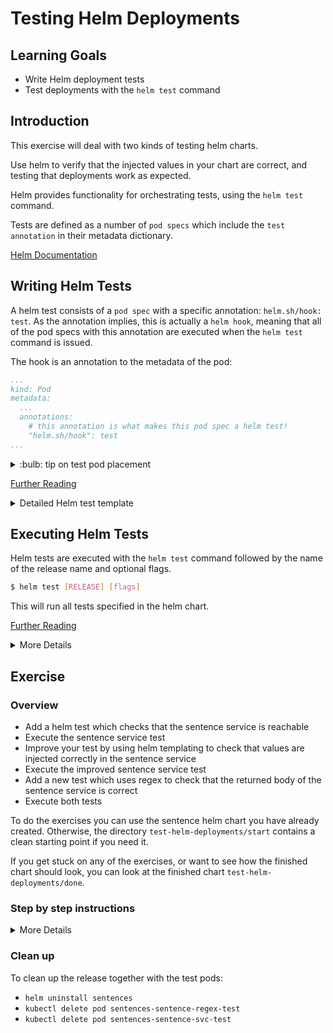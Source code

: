 # Testing Helm Deployments

## Learning Goals

- Write Helm deployment tests
- Test deployments with the `helm test` command

## Introduction

This exercise will deal with two kinds of testing helm charts.

Use helm to verify that the injected values in your chart are correct, and testing that deployments work as expected.

Helm provides functionality for orchestrating tests, using the `helm test` command.

Tests are defined as a number of `pod specs` which include the `test annotation` in their metadata dictionary.

[Helm Documentation](https://helm.sh/docs/topics/chart_tests/)

## Writing Helm Tests

A helm test consists of a `pod spec` with a specific annotation: `helm.sh/hook: test`.
As the annotation implies, this is actually a `helm hook`, meaning that all of the pod specs with this annotation are executed when the `helm test` command is issued.

The hook is an annotation to the metadata of the pod:

```yaml
...
kind: Pod
metadata:
  ...
  annotations:
    # this annotation is what makes this pod spec a helm test!
    "helm.sh/hook": test
...
```

<details>
<summary>:bulb: tip on test pod placement</summary>

> Test pod specs can be located anywhere in the in the `<chart>/templates` directory, though it is convention to place tests in a separate directory called `tests`, eg. `<chart>/templates/tests`.

</details>

[Further Reading](https://helm.sh/docs/topics/chart_tests/)

<details>
<summary>Detailed Helm test template</summary>

Below is an example of a complete boilerplate test pod spec:

```yaml
apiVersion: v1
kind: Pod
metadata:
  name: "{{ .Release.Name }}-example-test"
  annotations:
    # this annotation is what makes this pod spec a helm test!
    "helm.sh/hook": test
spec:
  restartPolicy: Never
  containers:
    - name: "{{ .Release.Name }}-example-test"
      image: <container-image>:<tag>
      command: ["example-command", "example-argument"]
```

> :bulb: Note that we set the `restartPolicy` to `Never`.
> If we do not specify a restart policy, Kubernetes will try to be helpful, and will keep restarting our test pods, which will eventually fail the test once it reaches it's timeout.
> Therefore make sure to specify the `restartPolicy`.

You can use all of the functionality of normal pod specs when writing tests.

Here is an example test that will check if the http endpoint of the sentences application responds to requests:

```yaml
apiVersion: v1
kind: Pod
metadata:
  name: "{{ .Release.Name }}-sentence-svc-test"
  annotations:
    # this annotation is what makes this pod spec a helm test!
    "helm.sh/hook": test
spec:
  restartPolicy: Never
  containers:
    - name: "{{ .Release.Name }}-sentence-svc-test"
      image: praqma/network-multitool:minimal
      command: ["curl", "-s", "sentence:8080"]
```

### command vs. args

When writing helm tests, you are likely to want to override the original `ENTRYPOINT` or `CMD` defined in the Dockerfile of the image used in the test.
In kubernetes this is done, slightly unintuitively, by using the `command` key of the container spec to define the `ENTRYPOINT`, and the `args` key to define the `CMD` of the container.

An example of overwriting the entrypoint of container:

```yaml
spec:
  containers:
      ...
      command: ["curl", "-s", "sentence:8080"]
```

An example of overwriting both the entrypoint (with `command`) and the cmd (with `args`)

```yaml
spec:
  containers:
      ...
      command: ["curl"]
      args: ["-s", "sentence:8080"]
```

You can of course also use `args` by itself without modifying the `command`.

[Further Reading](https://kubernetes.io/docs/tasks/inject-data-application/define-command-argument-container/)

### Helm Hooks / Automatically Removing Test Pods

You can use Helm hooks in your test pod specs to do useful things.
An example could be to delete pods after they have completed successfully.
This is done with the `helms.sh/hook-delete-policy: hook-succeeded` hook.
The new hook is added to the annotations of the pod spec:

```yaml
apiVersion: v1
kind: Pod
metadata:
  name: "{{ .Release.Name }}-example-test"
  annotations:
    # this annotation is what makes this pod spec a helm test!
    "helm.sh/hook": test
    # we can use this hook to automatically delete the pod
    # after the test has succussfully run, but keep the pod if it fails
    # such that we can inspect why it failed
    "helm.sh/hook-delete-policy": hook-succeeded
```

> Note: With the current version of helm, v3.5.4, when using this hook, pods are deleted immediately, which means that the `helm test --logs <release>` will not print the logs, as the pods are deleted too early.
> This is a [known issue](https://github.com/helm/helm/issues/9098) and will hopefully soon be fixed.

[Further Reading](https://helm.sh/docs/topics/charts_hooks/)

<details>
<summary>:bulb: (Don't put) Multiple Test-Containers in the same Pod</summary>

> Best practice when writing helm tests is to have each test container in it's own pod, but you can technically add as many containers to your test pods as you want.
> Having multiple containers in the same pod, will mean that the pod will only succeed if all of the containers exit successfully, and the pod will fail if just one of the containers exit unsuccessfully.
> This can be a useful pattern in certain cases, but you should know that if you do so, the `helm test --logs` command will not work, as helm will not know which of the containers in the pod to get logs from, and it will be up to you to gather the logs some other way.
> Therefore best practice is to put each test into it's own pod, such that all test logs can be viewed easily.

</details>

</details>

## Executing Helm Tests

Helm tests are executed with the `helm test` command followed by the name of the release name and optional flags.

```sh
$ helm test [RELEASE] [flags]
```

This will run all tests specified in the helm chart.

[Further Reading](https://helm.sh/docs/helm/helm_test/)

<details>
<summary>More Details</summary>

### Viewing Test Logs

The `stdout` and `stderr` of the test pods can be conveniently viewed when running tests by using the `--logs` flag on the test command.

```sh
$ helm test --logs [RELEASE]
```

The above command will run all of the tests and print the logs of each of the tests.

### Waiting for all Chart Resources to be Ready

If you are testing a newly deployed helm release, you might end up with errors because the release has not been completely deployed yet.

To alleviate this we can use the `--wait` flag on the install command to make helm wait for all of the chart resources to be ready before moving to the next command.

```sh
$ helm install --wait [RELEASE] [CHART] && helm test [RELEASE]
```

Hence the above command would first install the chart, then wait for all of the chart resources to be in the ready state, and then run the tests.

</details>

## Exercise

### Overview

- Add a helm test which checks that the sentence service is reachable
- Execute the sentence service test
- Improve your test by using helm templating to check that values are injected correctly in the sentence service
- Execute the improved sentence service test
- Add a new test which uses regex to check that the returned body of the sentence service is correct
- Execute both tests

To do the exercises you can use the sentence helm chart you have already created.
Otherwise, the directory `test-helm-deployments/start` contains a clean starting point if you need it.

If you get stuck on any of the exercises, or want to see how the finished chart should look, you can look at the finished chart `test-helm-deployments/done`.

### Step by step instructions

<details>
<summary>More Details</summary>

**Add a helm test which checks that the sentence service is reachable**

- add a `tests` directory to the `templates` directory of your sentences helm chart:

```sh
$ mkdir sentence-app/templates/tests
```

- Create a file in the new tests directory called `sentence-svc-test.yaml`

- Add the following podspec to the file:

```yaml
apiVersion: v1
kind: Pod
metadata:
  name: "{{ .Release.Name }}-sentence-svc-test"
  annotations:
    # this annotation is what makes this pod spec a helm test!
    "helm.sh/hook": test
spec:
  restartPolicy: Never
  containers:
    - name: "{{ .Release.Name }}-sentence-svc-test"
      image: praqma/network-multitool:minimal
      command: ["curl", "-s", "sentence:8080"]
```

<details>
      <summary>:bulb: what does the podspec do?</summary>

> This helm test will run a pod with a single container, which will use the curl command to make a HTTP request to the sentence service.
> If the curl command receives a 200 response, then the container will exit with code 0, indicating a success.
> If the curl command does not receive a 200 response, the container will exit with a code that is greater than 0, indicating a failed test.
> Thus we can use this simple test to verify that after we have installed our chart, that our services are actually responding!

</details>

**Execute the sentence service test**

We have to deploy the test to the Kubernetes cluster, so that Kubernetes knows what to do when we issue the test command.

- Deploy (or upgrade) the existing deployment:

```sh
$ helm upgrade --install sentences sentence-app
Release "sentences" has been upgraded. Happy Helming!
NAME: sentences
LAST DEPLOYED: Wed Apr 28 08:42:36 2021
NAMESPACE: default
STATUS: deployed
REVISION: 2
```

- Verify that all resources are correctly deployed with `kubectl get pods`.

> It is important that all pods are in the `READY` state, since otherwise we might get a false negative when we run the test.

- Execute the test: `$ helm test sentences`

- Verify that your output is successful like the below example:

```sh
$ helm test sentences
NAME: sentences
LAST DEPLOYED: Wed Apr 28 08:42:36 2021
NAMESPACE: default
STATUS: deployed
REVISION: 2
TEST SUITE:     sentences-sentence-svc-test
Last Started:   Wed Apr 28 08:42:41 2021
Last Completed: Wed Apr 28 08:42:45 2021
Phase:          Succeeded
```

- Use `kubectl` to list the pods, notice the test pod:

```sh
$ kubectl get pods
NAME                             READY   STATUS      RESTARTS   AGE
sentence-age-7c948b5d88-vrmbp    1/1     Running     0          3m27s
sentence-name-5687d74d64-mmhzs   1/1     Running     0          3m27s
sentences-668bd45d9-t5gn4        1/1     Running     0          3m27s
sentences-sentence-svc-test      0/1     Completed   0          2m58s
```

- Use `kubectl logs` to see the output of the test pod:

```sh
$ kubectl logs sentences-sentence-svc-test
Michael is 17 years
```

- Clean up the test pod:

```sh
$ kubectl delete pod sentences-sentence-svc-test
```

**Improve your test by using helm templating to make sure that values are injected correctly in the sentence service**

- Change the following lines in your sentence service template `templates/sentences-svc.yaml`:

From:
```yaml
...
metadata:
  ...
  name: sentence
spec:
  ports:
    - port: 8080
      ...
  ...
```

To:

```yaml
...
metadata:
  ...
  name: {{ .Values.sentences.service.name }}
spec:
  ports:
    - port: {{ .Values.sentences.service.port }}
      ...
  ...
```

- Change the test to use the same service name and port:

Change `templates/tests/sentence-svc-test.yaml` from:
```yaml
...
spec:
  ...
  containers:
    ...
      command: ["curl", "-s", "sentence:8080"]
```

To:

```yaml
...
spec:
  ...
  containers:
    ...
      command: ["curl", "-s", "{{ .Values.sentences.service.name }}:{{ .Values.sentences.service.port }}"]
```

> :bulb: now both places refers to the same value, meaning that both service and test will change when you change the value.

Next we add the service name and port values to the `values.yaml`.
Edit `sentence-app/values.yaml`, and add the `name: sentence` and `port: 9090` values under the sentence service:

```yaml
sentences:
  ...
  service:
    ...
    port: 9090
    name: sentence
```

This change enables us to template the service name and port that the sentence service will use.
The cool thing is that we can use the same templating in our test specification.
This is cool because we can use it to test that the service is actually using the values we have specified.

**Execute the improved sentence service test**

Upgrade the helm installation like you did before, and run the test the same way as before.

<details>
      <summary>:bulb: How did I do that?</summary>

> You can always go back and search the text for the commands we wanted you to perform. But a more direct way could be to use bash build-in history of all commands issued. To try it out, type `history` and a list of all commands you have issued will appear. Try to see if you can remember which ones you need to use.

</details>

The test should succeed.

- Clean up the test pod after the test has run with `kubectl delete pod sentences-sentence-svc-test`.

**Add a new test which uses regex to check that the returned body of the sentence service is correct**

Helm test pod specs can contain any container executing arbitrary commands.

Therefore we can create containers with custom code to test our deployments.

For this test we will use `regex` to test that the body returned form the sentences application is valid.
Which means that we can test that the deployment is not only responding, but that it is responding correctly.

We have prepared a small golang program that will query the endpoint and check the response using regex.

The program has already been packaged in a [docker image](https://hub.docker.com/r/releasepraqma/sentence-regex-test) so that we can use it a test spec.

<details>
      <summary>More details about the regex-tester</summary>

The sentence application returns a response that looks like this:

`Terry is 89 years`

We can break that into a pattern with four sections: a capitalized name, the word 'is', a number and finally the word 'years'.

We can create a regex statement to match this:

```regex
^[A-Z][a-z]+\ is\ \d+\ years$
```

If you are not sure how regex works, then don't worry, the important part is that this statement will verify that a response from the service follows the pattern outlined above.

We could verify the regex using shell commands, but that can get messy and hard to maintain, so let's use a programming language to write our test in.

The golang code is located in `helm-test/sentence-regex-test/sentence_regex.go`, but the implementation is not important for the purpose of this exercise.
The program will return an exit code 0 if the regex matches, and 1 if it does not.

</details>

We add a new test spec:

- Create a new file: `sentence-app/templates/tests/sentence-regex-test.yaml`

- Add the code:

```yaml
apiVersion: v1
kind: Pod
metadata:
  name: "{{ .Release.Name }}-sentence-regex-test"
  annotations:
    "helm.sh/hook": test
spec:
  restartPolicy: Never
  containers:
    - name: "{{ .Release.Name }}-sentence-regex-test"
      image: releasepraqma/sentence-regex-test:latest
      args: ["http://{{ .Values.sentences.service.name }}:{{ .Values.sentences.service.port }}"]
```

The above pod spec should look familiar.
What is interesting to note is that it uses the image with the regex golang test, and that it takes the templated endpoint as it's argument.

**Execute both tests**

- Upgrade the Helm chart to install the new test.

- Execute the test command.

This time Helm will execute both of our tests sequentially:

```sh
$ helm test sentences
NAME: sentences
LAST DEPLOYED: Wed Apr 28 09:30:59 2021
NAMESPACE: default
STATUS: deployed
REVISION: 3
TEST SUITE:     sentences-sentence-regex-test
Last Started:   Wed Apr 28 09:31:08 2021
Last Completed: Wed Apr 28 09:31:13 2021
Phase:          Succeeded
TEST SUITE:     sentences-sentence-svc-test
Last Started:   Wed Apr 28 09:31:13 2021
Last Completed: Wed Apr 28 09:31:14 2021
Phase:          Succeeded
```

- Verify the logs from the regex test pod:

```sh
$ kubectl logs sentences-sentence-regex-test
2021/04/28 07:31:13 response: ' Michael is 13 years ' is valid.
```

> :bulb: You can add as many tests as you need to your helm chart, and the `test` command will execute all of them.

</details>

### Clean up

To clean up the release together with the test pods:

- `helm uninstall sentences`
- `kubectl delete pod sentences-sentence-regex-test`
- `kubectl delete pod sentences-sentence-svc-test`
